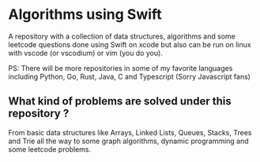 # Algorithms using Swift

A repository with a collection of data structures, algorithms and some leetcode questions done using Swift on xcode but also can be run on linux with vscode (or vscodium) or vim (you do you). 

PS: There will be more repositories in some of my favorite languages including Python, Go, Rust, Java, C and Typescript (Sorry Javascript fans)

## What kind of problems are solved under this repository ?

From basic data structures like Arrays, Linked Lists, Queues, Stacks, Trees and Trie all the way to some graph algorithms, dynamic programming and some leetcode problems. 
